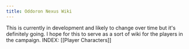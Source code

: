 ```yaml
---
title: Oddoron Nexus Wiki
---
```

This is currently in development and likely to change over time but it's definitely going.
I hope for this to serve as a sort of wiki for the players in the campaign.
INDEX:
[[Player Characters]]